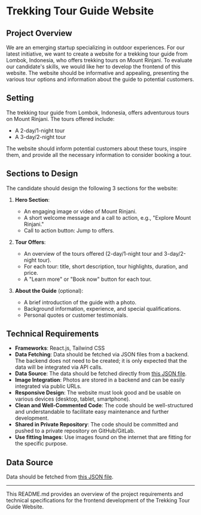 # Trekking Tour Guide Website

## Project Overview

We are an emerging startup specializing in outdoor experiences. For our latest initiative, we want to create a website for a trekking tour guide from Lombok, Indonesia, who offers trekking tours on Mount Rinjani. To evaluate our candidate's skills, we would like her to develop the frontend of this website. The website should be informative and appealing, presenting the various tour options and information about the guide to potential customers.

## Setting

The trekking tour guide from Lombok, Indonesia, offers adventurous tours on Mount Rinjani. The tours offered include:

- A 2-day/1-night tour
- A 3-day/2-night tour

The website should inform potential customers about these tours, inspire them, and provide all the necessary information to consider booking a tour.

## Sections to Design

The candidate should design the following 3 sections for the website:

1. **Hero Section**:
   - An engaging image or video of Mount Rinjani.
   - A short welcome message and a call to action, e.g., "Explore Mount Rinjani."
   - Call to action button: Jump to offers.

2. **Tour Offers**:
   - An overview of the tours offered (2-day/1-night tour and 3-day/2-night tour).
   - For each tour: title, short description, tour highlights, duration, and price.
   - A "Learn more" or "Book now" button for each tour.

3. **About the Guide** (optional):
   - A brief introduction of the guide with a photo.
   - Background information, experience, and special qualifications.
   - Personal quotes or customer testimonials.

## Technical Requirements
- **Frameworks**: React.js, Tailwind CSS
- **Data Fetching**: Data should be fetched via JSON files from a backend. The backend does not need to be created; it is only expected that the data will be integrated via API calls.
- **Data Source**: The data should be fetched directly from [this JSON file](https://raw.githubusercontent.com/tkrpn/rinjani-content/main/data.json).
- **Image Integration**: Photos are stored in a backend and can be easily integrated via public URLs.
- **Responsive Design**: The website must look good and be usable on various devices (desktop, tablet, smartphone).
- **Clean and Well-Commented Code**: The code should be well-structured and understandable to facilitate easy maintenance and further development.
- **Shared in Private Repository**: The code should be committed and pushed to a private repository on GitHub/GitLab.
- **Use fitting Images**: Use images found on the internet that are fitting for the specific purpose.

## Data Source
Data should be fetched from [this JSON file](https://raw.githubusercontent.com/tkrpn/rinjani-content/main/data.json).

---
This README.md provides an overview of the project requirements and technical specifications for the frontend development of the Trekking Tour Guide Website.
